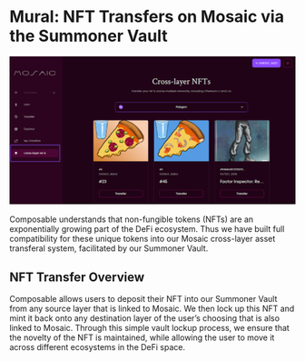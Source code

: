 # Mural: NFT Transfers on Mosaic via the Summoner Vault

![mural_interface](../../../../static/img/products/mosaic/mural-interface.png)

Composable understands that non-fungible tokens (NFTs) are an exponentially growing part of the DeFi ecosystem. Thus we 
have built full compatibility for these unique tokens into our Mosaic cross-layer asset transferal system, facilitated 
by our Summoner Vault.

## NFT Transfer Overview

Composable allows users to deposit their NFT into our Summoner Vault from any source layer that is linked to Mosaic. 
We then lock up this NFT and mint it back onto any destination layer of the user’s choosing that is also linked to 
Mosaic. Through this simple vault lockup process, we ensure that the novelty of the NFT is maintained, while allowing 
the user to move it across different ecosystems in the DeFi space.
